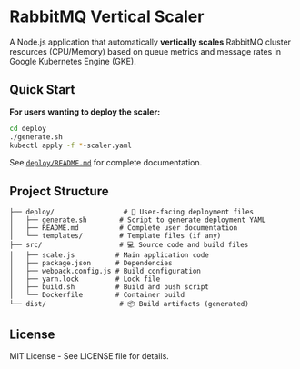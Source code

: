  # RabbitMQ Vertical Scaler

A Node.js application that automatically **vertically scales** RabbitMQ cluster resources (CPU/Memory) based on queue metrics and message rates in Google Kubernetes Engine (GKE).

## Quick Start

**For users wanting to deploy the scaler:**
```bash
cd deploy
./generate.sh
kubectl apply -f *-scaler.yaml
```

See [`deploy/README.md`](deploy/README.md) for complete documentation.

## Project Structure

```
├── deploy/                 # 🚀 User-facing deployment files
│   ├── generate.sh        # Script to generate deployment YAML
│   ├── README.md          # Complete user documentation
│   └── templates/         # Template files (if any)
├── src/                   # 💻 Source code and build files
│   ├── scale.js          # Main application code
│   ├── package.json      # Dependencies
│   ├── webpack.config.js # Build configuration
│   ├── yarn.lock         # Lock file
│   ├── build.sh          # Build and push script
│   └── Dockerfile        # Container build
└── dist/                  # 📦 Build artifacts (generated)
```

## License

MIT License - See LICENSE file for details.